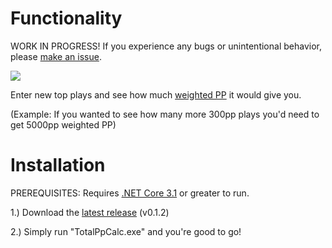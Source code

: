 # Functionality
WORK IN PROGRESS! If you experience any bugs or unintentional behavior, please [make an issue](https://github.com/iceflarexd/osu-Total-PP-Calculator/issues/new/choose).

![](https://i.imgur.com/lssnN3H.png)

Enter new top plays and see how much [weighted PP](https://osu.ppy.sh/wiki/en/Performance_points/Weighting_system) it would give you.

(Example: If you wanted to see how many more 300pp plays you'd need to get 5000pp weighted PP)

# Installation
PREREQUISITES: Requires [.NET Core 3.1](https://dotnet.microsoft.com/en-us/download/dotnet/thank-you/runtime-desktop-3.1.25-windows-x64-installer) or greater to run.

1.) Download the [latest release](https://github.com/iceflarexd/osu-Total-PP-Calculator/releases/download/v0.1.2/TotalPpCalc.exe) (v0.1.2)

2.) Simply run "TotalPpCalc.exe" and you're good to go!
